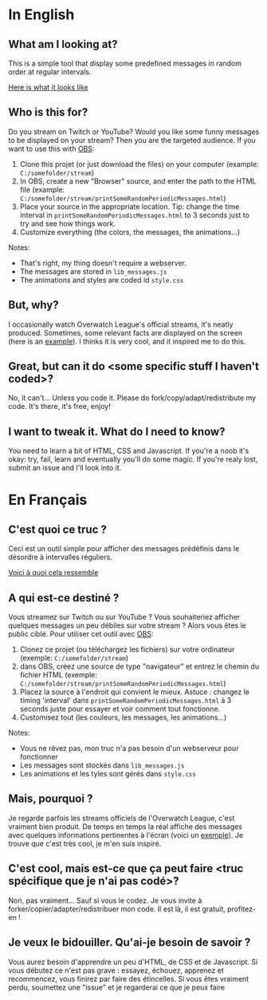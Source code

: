# In English
## What am I looking at?
This is a simple tool that display some predefined messages in random order at regular intervals.

[Here is what it looks like](https://twitter.com/BillyTheTroll/status/1137787015540482050)

## Who is this for?
Do you stream on Twitch or YouTube? Would you like some funny messages to be displayed on your stream? Then you are the targeted audience.
If you want to use this with [OBS](https://obsproject.com/fr):
1. Clone this projet (or just download the files) on your computer (example: `C:/somefolder/stream`)
2. In OBS, create a new "Browser" source, and enter the path to the HTML file (example: `C:/somefolder/stream/printSomeRandomPeriodicMessages.html`)
3. Place your source in the appropriate location. Tip: change the time interval in `printSomeRandomPeriodicMessages.html` to 3 seconds just to try and see how things work.
4. Customize everything (the colors, the messages, the animations...)

Notes:
- That's right, my thing doesn't require a webserver.
- The messages are stored in `lib_messages.js`
- The animations and styles are coded id `style.css`

## But, why?
I occasionally watch Overwatch League's official streams, it's neatly produced. Sometimes, some relevant facts are displayed on the screen (here is an [example](https://clips.twitch.tv/DarkTardyWoodpeckerAMPEnergy)). I thinks it is very cool, and it inspired me to do this.

## Great, but can it do <some specific stuff I haven't coded>?
No, it can't... Unless you code it. Please do fork/copy/adapt/redistribute my code. It's there, it's free, enjoy!

## I want to tweak it. What do I need to know?
You need to learn a bit of HTML, CSS and Javascript. If you're a noob it's okay: try, fail, learn and eventually you'll do some magic.
If you're realy lost, submit an issue and I'll look into it.

# En Français
## C'est quoi ce truc ?
Ceci est un outil simple pour afficher des messages prédéfinis dans le désordre à intervalles réguliers.

[Voici à quoi cela ressemble](https://twitter.com/BillyTheTroll/status/1137787015540482050)

## A qui est-ce destiné ?
Vous streamez sur Twitch ou sur YouTube ? Vous souhaiteriez afficher quelques messages un peu débiles sur votre stream ? Alors vous êtes le public ciblé.
Pour utiliser cet outil avec [OBS](https://obsproject.com/fr):
1. Clonez ce projet (ou téléchargez les fichiers) sur votre ordinateur (exemple: `C:/somefolder/stream`)
2. dans OBS, créez une source de type "navigateur" et entrez le chemin du fichier HTML (exemple: `C:/somefolder/stream/printSomeRandomPeriodicMessages.html`)
3. Placez la source à l'endroit qui convient le mieux. Astuce : changez le timing 'interval' dans `printSomeRandomPeriodicMessages.html` à 3 seconds juste pour essayer et voir comment tout fonctionne.
4. Customisez tout (les couleurs, les messages, les animations...)

Notes:
- Vous ne rêvez pas, mon truc n'a pas besoin d'un webserveur pour fonctionner
- Les messages sont stockés dans `lib_messages.js`
- Les animations et les tyles sont gérés dans `style.css`

## Mais, pourquoi ?
Je regarde parfois les streams officiels de l'Overwatch League, c'est vraiment bien produit. De temps en temps la réal affiche des messages avec quelques informations pertinentes à l'écran (voici un [exemple](https://clips.twitch.tv/DarkTardyWoodpeckerAMPEnergy)). Je trouve que c'est très cool, je m'en suis inspiré.

## C'est cool, mais est-ce que ça peut faire <truc spécifique que je n'ai pas codé>?
Non, pas vraiment... Sauf si vous le codez. Je vous invite à forker/copier/adapter/redistribuer mon code. Il est là, il est gratuit, profitez-en !

## Je veux le bidouiller. Qu'ai-je besoin de savoir ?
Vous aurez besoin d'apprendre un peu d'HTML, de CSS et de Javascript. Si vous débutez ce n'est pas grave : essayez, échouez, apprenez et recommencez, vous finirez par faire des étincelles.
Si vous êtes vraiment perdu, soumettez une "issue" et je regarderai ce que je peux faire
